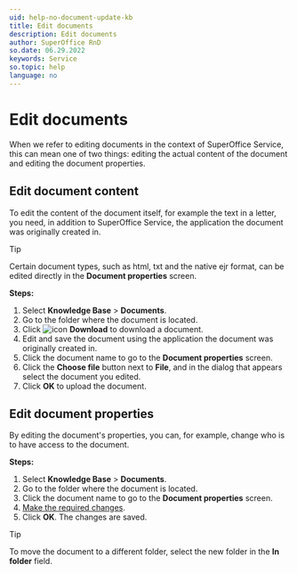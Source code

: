 ```yaml
---
uid: help-no-document-update-kb
title: Edit documents
description: Edit documents
author: SuperOffice RnD
so.date: 06.29.2022
keywords: Service
so.topic: help
language: no
---
```


# Edit documents

When we refer to editing documents in the context of SuperOffice Service, this can mean one of two things: editing the actual content of the document and editing the document properties.

## Edit document content

To edit the content of the document itself, for example the text in a letter, you need, in addition to SuperOffice Service, the application the document was originally created in.

> [!TIP]
> Certain document types, such as html, txt and the native ejr format, can be edited directly in the **Document properties** screen.

**Steps:**

1. Select **Knowledge Base** > **Documents**.
2. Go to the folder where the document is located.
3. Click ![icon][img1] **Download** to download a document.
4. Edit and save the document using the application the document was originally created in.
5. Click the document name to go to the **Document properties** screen.
6. Click the **Choose file** button next to **File**, and in the dialog that appears select the document you edited.
7. Click **OK** to upload the document.

## Edit document properties

By editing the document's properties, you can, for example, change who is to have access to the document.

**Steps:**

1. Select **Knowledge Base** > **Documents**.
2. Go to the folder where the document is located.
3. Click the document name to go to the **Document properties** screen.
4. [Make the required changes][1].
5. Click **OK**. The changes are saved.

> [!TIP]
> To move the document to a different folder, select the new folder in the **In folder** field.

<!-- Referenced links -->
[1]: create.md

<!-- Referenced images -->
[img1]: ../../../../../common/icons/archive-icon.png

